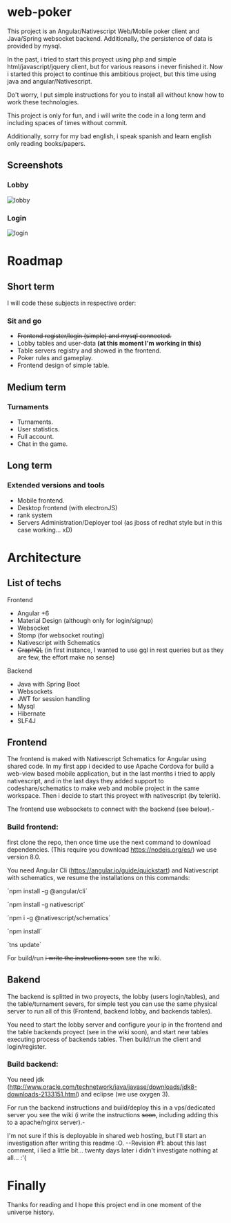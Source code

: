 # web-poker

This project is an Angular/Nativescript Web/Mobile poker client and Java/Spring websocket backend. Additionally, the persistence of data is provided by mysql.

In the past, i tried to start this proyect using php and simple html/javascript/jquery client, but for various reasons i never finished it. Now i started this project to continue this ambitious project, but this time using java and angular/Nativescript.

Do't worry, I put simple instructions for you to install all without know how to work these technologies.

This project is only for fun, and i will write the code in a long term and including spaces of times without commit.

Additionally, sorry for my bad english, i speak spanish and learn english only reading books/papers.

## Screenshots

### Lobby

![lobby](https://i.imgur.com/HUCeZBr.png)

### Login

![login](https://i.imgur.com/qaK4Nkv.png)

# Roadmap

## Short term

I will code these subjects in respective order:

### Sit and go

* ~~Frontend register/login (simple) and mysql connected.~~
* Lobby tables and user-data **(at this moment I'm working in this)**
* Table servers registry and showed in the frontend.
* Poker rules and gameplay.
* Frontend design of simple table.

## Medium term

### Turnaments

* Turnaments.
* User statistics.
* Full account.
* Chat in the game.

## Long term

### Extended versions and tools

* Mobile frontend.
* Desktop frontend (with electronJS)
* rank system
* Servers Administration/Deployer tool (as jboss of redhat style but in this case working... xD)

# Architecture

## List of techs

Frontend

* Angular +6
* Material Design (although only for login/signup)
* Websocket
* Stomp (for websocket routing)
* Nativescript with Schematics
* ~~GraphQL~~ (in first instance, I wanted to use gql in rest queries but as they are few, the effort make no sense)

Backend

* Java with Spring Boot
* Websockets
* JWT for session handling
* Mysql
* Hibernate
* SLF4J

## Frontend

The frontend is maked with Nativescript Schematics for Angular using shared code.
In my first app i decided to use Apache Cordova for build a web-view based mobile application, but in the last months i tried to apply nativescript, and in the last days they added support to codeshare/schematics to make web and mobile project in the same workspace.
Then i decide to start this proyect with nativescript (by telerik).

The frontend use websockets to connect with the backend (see below).-

### Build frontend:

first clone the repo, then once time use the next command to download dependencies. (This require you download https://nodejs.org/es/) we use version 8.0.

You need Angular Cli (https://angular.io/guide/quickstart) and Nativescript with schematics, we resume the installations on this commands:

´npm install -g @angular/cli´

´npm install -g nativescript´

´npm i -g @nativescript/schematics´

´npm install´

´tns update´

For build/run ~~i write the instructions soon~~ see the wiki.

## Bakend

The backend is splitted in two proyects, the lobby (users login/tables), and the table/turnament severs, for simple test you can use the same physical server to run all of this (Frontend, backend lobby, and backends tables).

You need to start the lobby server and configure your ip in the frontend and the table backends proyect (see in the wiki soon), and start new tables executing process of backends tables. Then build/run the client and login/register.

### Build backend:

You need jdk (http://www.oracle.com/technetwork/java/javase/downloads/jdk8-downloads-2133151.html) and eclipse (we use oxygen 3).

For run the backend instructions and build/deploy this in a vps/dedicated server you see the wiki (i write the instructions ~~soon~~, including adding this to a apache/nginx server).-

I'm not sure if this is deployable in shared web hosting, but I'll start an investigation after writing this readme :O.
--Revision #1: about this last comment, i lied a little bit... twenty days later i didn't investigate nothing at all... :'(


# Finally

Thanks for reading and I hope this project end in one moment of the universe history.
